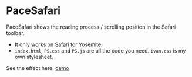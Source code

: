 # PaceSafari

PaceSafari shows the reading process / scrolling position in the Safari toolbar. 

* It only works on Safari for Yosemite. 
* `index.html`, `PS.css` and `PS.js` are all the code you need. `ivan.css` is my own stylesheet.

See the effect here. [demo](http://ivanjiang.sinaapp.com/PaceSafari/index.html)